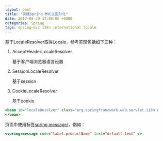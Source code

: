 ```yaml
---
layout: post
title: "实践Spring MVC之国际化"
date: 2017-08-30 17:08:00 +0800
categories: Spring
tags: spring-mvc i18n international locale
---
```


基于LocaleResolver取得Locale，参考实现包括如下三种：

1. AcceptHeaderLocaleResolver

   基于客户端浏览器语言设置

2. SessionLocaleResolver

   基于session

3. CookieLocaleResolver

   基于cookie

```xml
<bean id="localeResolver" class="org.springframework.web.servlet.i18n.AcceptHeaderLocaleResolver">
</bean>
```



页面中使用标签<spring:message/>，例如：

```jsp
<spring:message code="label.productName" text="default text" />
```

